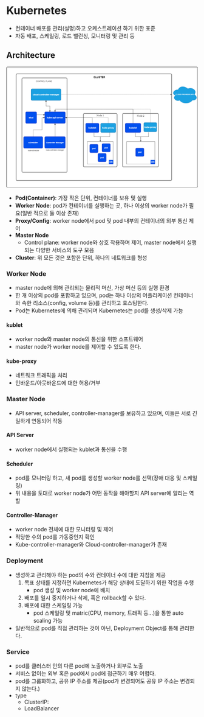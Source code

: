 # Kubernetes

- 컨테이너 배포를 관리(설명)하고 오케스트레이션 하기 위한 표준
- 자동 배포, 스케일링, 로드 밸런싱, 모니터링 및 관리 등

## Architecture

<img src="./kubernetes.png">

- **Pod(Container)**: 가장 작은 단위, 컨테이너를 보유 및 실행
- **Worker Node**: pod가 컨테이너를 실행하는 곳, 하나 이상의 worker node가 필요(일반 적으로 둘 이상 존재)
- **Proxy/Config**: worker node에서 pod 및 pod 내부의 컨테이너의 외부 통신 제어
- **Master Node**
  - Control plane: worker node와 상호 작용하며 제어, master node에서 실행되는 다양한 서비스의 도구 모음
- **Cluster**: 위 모든 것은 포함한 단위, 하나의 네트워크를 형성

### Worker Node

- master node에 의해 관리되는 물리적 머신, 가상 머신 등의 실행 환경
- 한 개 이상의 pod를 포함하고 있으며, pod는 하나 이상의 어플리케이션 컨테이너와 속한 리소스(config, volume 등)를 관리하고 호스팅한다.
- Pod는 Kubernetes에 의해 관리되며 Kubernetes는 pod를 생성/삭제 가능

#### kublet

- worker node와 master node의 통신을 위한 소프트웨어
- master node가 worker node를 제어할 수 있도록 한다.

#### kube-proxy

- 네트워크 트래픽을 처리
- 인바운드/아웃바운드에 대한 허용/거부

### Master Node

- API server, scheduler, controller-manager를 보유하고 있으며, 이들은 서로 긴밀하게 연동되어 작동

#### API Server

- worker node에서 실행되는 kublet과 통신을 수행

#### Scheduler

- pod를 모니터링 하고, 새 pod를 생성할 worker node를 선택(장애 대응 및 스케일링)
- 위 내용을 토대로 worker node가 어떤 동작을 해야할지 API server에 알리는 역할

#### Controller-Manager

- worker node 전체에 대한 모니터링 및 제어
- 적당한 수의 pod를 가동중인지 확인
- Kube-controller-manager와 Cloud-controller-manager가 존재

### Deployment

- 생성하고 관리해야 하는 pod의 수와 컨테이너 수에 대한 지침을 제공
  1.  목표 상태를 지정하면 Kubernetes가 해당 상태에 도달하기 위한 작업을 수행
      - pod 생성 및 worker node에 배치
  2.  배포를 일시 중지하거나 삭제, 혹은 rollback할 수 있다.
  3.  배포에 대한 스케일링 가능
      - pod 스케일링 및 matric(CPU, memory, 트래픽 등...)을 통한 auto scaling 가능
- 일반적으로 pod를 직접 관리하는 것이 아닌, Deployment Object를 통해 관리한다.

### Service

- pod를 클러스터 안의 다른 pod에 노출하거나 외부로 노출
- 서비스 없이는 외부 혹은 pod에서 pod에 접근하기 매우 어렵다.
- pod를 그룹화하고, 공유 IP 주소를 제공(pod가 변경되어도 공유 IP 주소는 변경되지 않는다.)
- type
  - ClusterIP:
  - LoadBalancer
